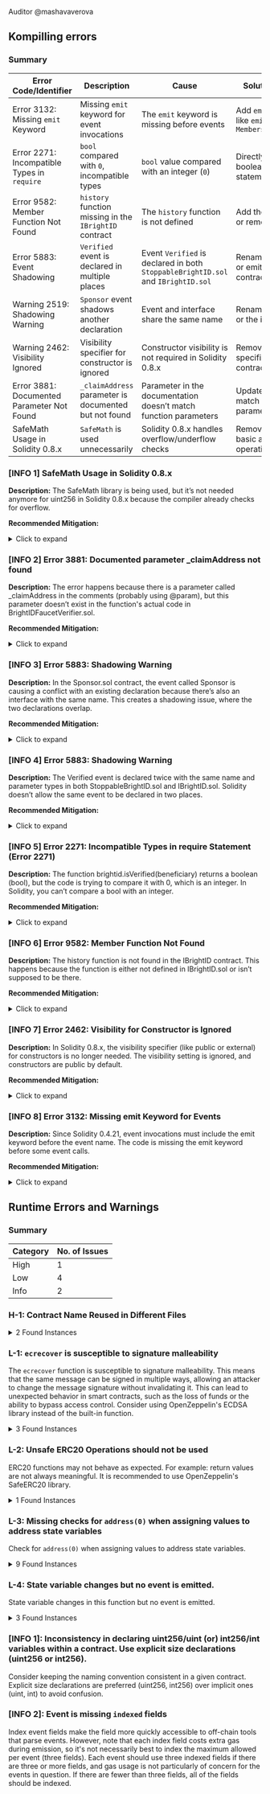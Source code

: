 
Auditor @mashavaverova




## Kompilling errors 

### Summary

| **Error Code/Identifier**               | **Description**                                           | **Cause**                                               | **Solution/Workaround**                                             | **Fix Status**     |
|-----------------------------------------|-----------------------------------------------------------|---------------------------------------------------------|----------------------------------------------------------------------|--------------------|
| Error 3132: Missing `emit` Keyword      | Missing `emit` keyword for event invocations               | The `emit` keyword is missing before events              | Add `emit` before events like `emit MembershipTokensSet(...)`        | Fixed   |
| Error 2271: Incompatible Types in `require` | `bool` compared with `0`, incompatible types              | `bool` value compared with an integer (`0`)              | Directly check the boolean in the `require` statement                | Fixed|
| Error 9582: Member Function Not Found   | `history` function missing in the `IBrightID` contract     | The `history` function is not defined                    | Add the `history` function or remove its usage                       | Fixed  |
| Error 5883: Event Shadowing             | `Verified` event is declared in multiple places            | Event `Verified` is declared in both `StoppableBrightID.sol` and `IBrightID.sol` | Rename one of the events or emit it from only one contract            | Fixed   |
| Warning 2519: Shadowing Warning         | `Sponsor` event shadows another declaration                | Event and interface share the same name                  | Rename either the event or the interface                             | Fixed   |
| Warning 2462: Visibility Ignored        | Visibility specifier for constructor is ignored            | Constructor visibility is not required in Solidity 0.8.x | Remove the visibility specifier or mark the contract as abstract     | Fixed  |
| Error 3881: Documented Parameter Not Found | `_claimAddress` parameter is documented but not found     | Parameter in the documentation doesn’t match function parameters | Update the comment to match the actual function parameters           | Fixed   |
| SafeMath Usage in Solidity 0.8.x        | `SafeMath` is used unnecessarily                           | Solidity 0.8.x handles overflow/underflow checks         | Remove `SafeMath` and use basic arithmetic operations                | Fixed |





### [INFO 1] SafeMath Usage in Solidity 0.8.x

**Description:** 
The SafeMath library is being used, but it’s not needed anymore for uint256 in Solidity 0.8.x because the compiler already checks for overflow.


**Recommended Mitigation:** 
<details>
<summary>Click to expand</summary>
- Remove SafeMath.
- use simple math like +, -, *, / instead.
</details>


### [INFO 2] Error 3881: Documented parameter _claimAddress not found

**Description:** 
 The error happens because there is a parameter called _claimAddress in the comments (probably using @param), but this parameter doesn’t exist in the function's actual code in BrightIDFaucetVerifier.sol.

**Recommended Mitigation:** 
<details>
<summary>Click to expand</summary>
- Check the parameter list in the comments and the function.
- Either update the comment to match the actual parameters or remove _claimAddress from the comment if it's not used.
</details>

### [INFO 3] Error 5883: Shadowing Warning 

**Description:** 
In the Sponsor.sol contract, the event called Sponsor is causing a conflict with an existing declaration because there’s also an interface with the same name. This creates a shadowing issue, where the two declarations overlap.

**Recommended Mitigation:** 
<details>
<summary>Click to expand</summary>
- Rename either the event or the interface to avoid the conflict.
</details>

### [INFO 4] Error 5883: Shadowing Warning 

**Description:** 
 The Verified event is declared twice with the same name and parameter types in both StoppableBrightID.sol and IBrightID.sol. Solidity doesn’t allow the same event to be declared in two places.

**Recommended Mitigation:** 
<details>
<summary>Click to expand</summary>
- Rename one of the events, for example, in StoppableBrightID.sol you could change it to AddressVerified.
- Alternatively, if both contracts depend on the same event, only declare it in one contract and emit it from there.
</details>

### [INFO 5] Error 2271: Incompatible Types in require Statement (Error 2271)

**Description:** 
The function brightid.isVerified(beneficiary) returns a boolean (bool), but the code is trying to compare it with 0, which is an integer. In Solidity, you can’t compare a bool with an integer.

**Recommended Mitigation:** 
<details>
<summary>Click to expand</summary>
- Remove the comparison with 0 and check the boolean value directly.
- For example, change the statement to:

```
require(brightid.isVerified(beneficiary), "beneficiary is not verified");

```
</details>


### [INFO 6] Error 9582: Member Function Not Found 

**Description:** 
The history function is not found in the IBrightID contract. This happens because the function is either not defined in IBrightID.sol or isn’t supposed to be there.

**Recommended Mitigation:**
<details>
<summary>Click to expand</summary> 
- If the function is not needed, remove 
</details>

### [INFO 7] Error 2462: Visibility for Constructor is Ignored

**Description:** 
In Solidity 0.8.x, the visibility specifier (like public or external) for constructors is no longer needed. The visibility setting is ignored, and constructors are public by default.

**Recommended Mitigation:**
<details>
<summary>Click to expand</summary>
- Remove the visibility specifier from the constructor
- If the contract should be non-deployable, mark it as `abstract` by adding abstract before the contract definition
</details>

### [INFO 8] Error 3132: Missing emit Keyword for Events

**Description:** 
 Since Solidity 0.4.21, event invocations must include the emit keyword before the event name. The code is missing the emit keyword before some event calls.

**Recommended Mitigation:** 
<details>
<summary>Click to expand</summary>
- Add the emit keyword before event calls.
</details>



##  Runtime Errors and Warnings 

### Summary

| Category | No. of Issues |
| --- | --- |
| High | 1 |
| Low | 4 |
| Info | 2 |



### H-1: Contract Name Reused in Different Files

<details><summary>2 Found Instances</summary>


- Found in src/BrightID.sol, Line: 7

	```solidity
	contract BrightID is Ownable, IBrightID {
	```

- Found in src/BrightIDFaucetVerifier.sol, Line: 9

	```solidity
	contract BrightID is Ownable {
	```

</details>


### L-1: `ecrecover` is susceptible to signature malleability
The `ecrecover` function is susceptible to signature malleability. This means that the same message can be signed in multiple ways, allowing an attacker to change the message signature without invalidating it. This can lead to unexpected behavior in smart contracts, such as the loss of funds or the ability to bypass access control. Consider using OpenZeppelin's ECDSA library instead of the built-in function.

<details><summary>3 Found Instances</summary>


- Found in src/BrightID.sol, Line: 76

	```solidity
	        address signer = ecrecover(message, v, r, s);
	```

- Found in src/BrightIDFaucetVerifier.sol, Line: 90

	```solidity
	        address signer = ecrecover(message, v, r, s);
	```

- Found in src/StoppableBrightID.sol, Line: 132

	```solidity
	        address signer = ecrecover(message, v, r, s);
	```

</details>

### L-2: Unsafe ERC20 Operations should not be used

ERC20 functions may not behave as expected. For example: return values are not always meaningful. It is recommended to use OpenZeppelin's SafeERC20 library.

<details><summary>1 Found Instances</summary>


- Found in src/Distribution.sol, Line: 32

	```solidity
	        beneficiary.transfer(amount);
	```

</details>

### L-3: Missing checks for `address(0)` when assigning values to address state variables

Check for `address(0)` when assigning values to address state variables.

<details><summary>9 Found Instances</summary>


- Found in src/BrightID.sol, Line: 28

	```solidity
	        verifierToken = _verifierToken;
	```

- Found in src/BrightID.sol, Line: 56

	```solidity
	        verifierToken = _verifierToken;
	```

- Found in src/BrightIDFaucetVerifier.sol, Line: 43

	```solidity
	        verifierToken = _verifierToken;
	```

- Found in src/BrightIDFaucetVerifier.sol, Line: 6

	```solidity
	        verifierToken = _verifierToken;
	```

- Found in src/Distribution.sol, Line: 20

	```solidity
	        brightid = IBrightID(addr);
	```

- Found in src/StoppableBrightID.sol, Line: 49

	```solidity
	        supervisorToken = _supervisorToken;
	```

- Found in src/StoppableBrightID.sol, Line: 50

	```solidity
	        proposerToken = _proposerToken;
	```

- Found in src/StoppableBrightID.sol, Line: 81

	```solidity
	        supervisorToken = _supervisorToken;
	```

- Found in src/StoppableBrightID.sol, Line: 82

	```solidity
	        proposerToken = _proposerToken;
	```

</details>

### L-4: State variable changes but no event is emitted.

State variable changes in this function but no event is emitted.

<details><summary>3 Found Instances</summary>


- Found in src/Distribution.sol [Line: 15](src/Distribution.sol#L15)

	```solidity
	    function setClaimable(uint256 _claimable) public onlyOwner {
	```

- Found in src/Distribution.sol [Line: 19](src/Distribution.sol#L19)

	```solidity
	    function setBrightid(address addr) public onlyOwner {
	```

- Found in src/Distribution.sol [Line: 23](src/Distribution.sol#L23)

	```solidity
	    function claim(address payable beneficiary, uint256 amount) public {
	```

</details>




### [INFO 1]: Inconsistency in declaring uint256/uint (or) int256/int variables within a contract. Use explicit size declarations (uint256 or int256).

Consider keeping the naming convention consistent in a given contract. Explicit size declarations are preferred (uint256, int256) over implicit ones (uint, int) to avoid confusion.


### [INFO 2]: Event is missing `indexed` fields

Index event fields make the field more quickly accessible to off-chain tools that parse events. However, note that each index field costs extra gas during emission, so it's not necessarily best to index the maximum allowed per event (three fields). Each event should use three indexed fields if there are three or more fields, and gas usage is not particularly of concern for the events in question. If there are fewer than three fields, all of the fields should be indexed.







